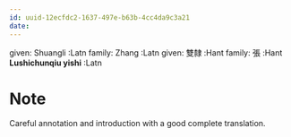 ```yaml
---
id: uuid-12ecfdc2-1637-497e-b63b-4cc4da9c3a21
date: 
---
```


given: Shuangli :Latn
family: Zhang :Latn
given: 雙隸 :Hant
family: 張 :Hant
**Lushichunqiu yishi** :Latn
# Note
Careful annotation and introduction with a good complete translation.